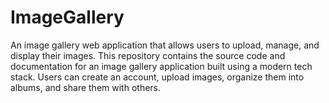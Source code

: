 # ImageGallery
An image gallery web application that allows users to upload, manage, and display their images. This repository contains the source code and documentation for an image gallery application built using a modern tech stack. Users can create an account, upload images, organize them into albums, and share them with others.
